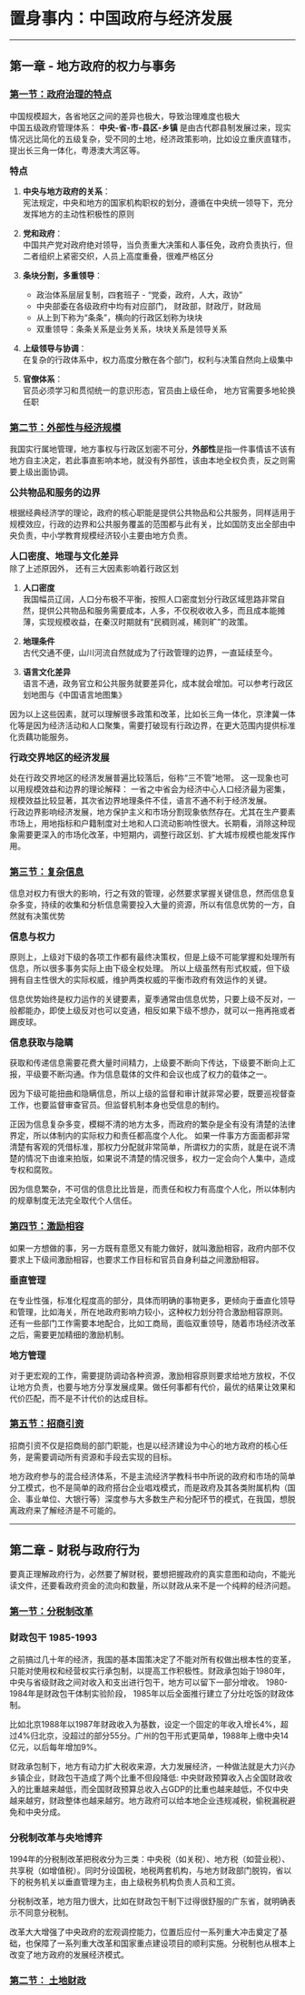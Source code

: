 # 置身事内：中国政府与经济发展

---
## 第一章 - 地方政府的权力与事务

### <ins>第一节：政府治理的特点</ins>

中国规模超大，各省地区之间的差异也极大，导致治理难度也极大    
中国五级政府管理体系： **中央-省-市-县区-乡镇** 是由古代郡县制发展过来，现实情况远比简化的五级复杂，受不同的土地，经济政策影响，比如设立重庆直辖市，提出长三角一体化，粤港澳大湾区等。  

<font size="3">**特点**</font>

1. **中央与地方政府的关系**：  
宪法规定，中央和地方的国家机构职权的划分，遵循在中央统一领导下，充分发挥地方的主动性积极性的原则  

2. **党和政府**：   
中国共产党对政府绝对领导，当负责重大决策和人事任免，政府负责执行，但二者组织上紧密交织，人员上高度重叠，很难严格区分  

3. **条块分割，多重领导**： 
    - 政治体系层层复制，四套班子 - “党委，政府，人大，政协”
    - 中央部委在各级政府中均有对应部门， 财政部，财政厅，财政局
    - 从上到下称为“条条”，横向的行政区划称为块块
    - 双重领导：条条关系是业务关系，块块关系是领导关系
4. **上级领导与协调**：   
在复杂的行政体系中，权力高度分散在各个部门，权利与决策自然向上级集中

5. **官僚体系**：  
官员必须学习和贯彻统一的意识形态，官员由上级任命， 地方官需要多地轮换任职


### <ins>第二节：外部性与经济规模</ins>
我国实行属地管理，地方事权与行政区划密不可分，**外部性**是指一件事情该不该有地方自主决定，若此事直影响本地，就没有外部性，该由本地全权负责，反之则需要上级出面协调。  

<font size="3">**公共物品和服务的边界**</font>  

根据经典经济学的理论，政府的核心职能是提供公共物品和公共服务，同样适用于规模效应，行政的边界和公共服务覆盖的范围都与此有关，比如国防支出全部由中央负责，中小学教育规模经济较小主要由地方负责。  

<font size="3">**人口密度、地理与文化差异**</font>   
除了上述原因外， 还有三大因素影响着行政区划    

1. **人口密度**  
我国幅员辽阔，人口分布极不平衡，按照人口密度划分行政区域思路非常自然，提供公共物品和服务需要成本，人多，不仅税收收入多，而且成本能摊薄，实现规模收益，在秦汉时期就有“民稠则减，稀则旷”的政策。  

2. **地理条件**  
古代交通不便，山川河流自然就成为了行政管理的边界，一直延续至今。  

3. **语言文化差异**  
语言不通，政务官立和公共服务就要差异化，成本就会增加。可以参考行政区划地图与《中国语言地图集》  

因为以上这些因素，就可以理解很多政策和改革，比如长三角一体化，京津冀一体化等是因为经济活动和人口聚集，需要打破现有行政边界，在更大范围内提供标准化贡藕功能服务。  

<font size="3">**行政交界地区的经济发展**</font>   

处在行政交界地区的经济发展普遍比较落后，俗称“三不管”地带。 这一现象也可以用规模效益和边界的理论解释： 一省之中省会为经济中心人口经济最为密集，规模效益比较显著，其次省边界地理条件不佳，语言不通不利于经济发展。  
行政边界影响经济发展，地方保护主义和市场分割现象依然存在。尤其在生产要素市场上，用地指标和户籍制度对土地和人口流动影响性很大。长期看，消除这种现象需要更深入的市场化改革，中短期内，调整行政区划、扩大城市规模也能发挥作用。  


### <ins>第三节：复杂信息</ins>
信息对权力有很大的影响，行之有效的管理，必然要求掌握关键信息，然而信息复杂多变，持续的收集和分析信息需要投入大量的资源，所以有信息优势的一方，自然就有决策优势  

<font size="3">**信息与权力**</font>  
  
原则上，上级对下级的各项工作都有最终决策权，但是上级不可能掌握和处理所有信息，所以很多事务实际上由下级全权处理。 所以上级虽然有形式权威，但下级拥有自主性很大的实际权威，维护两类权威的平衡市政府有效运作的关键。   

信息优势始终是权力运作的关键要素，夏季通常由信息优势，只要上级不反对，一般都能办，即使上级反对也可以变通，相反如果下级不想办，就可以一拖再拖或者踢皮球。  

<font size="3">**信息获取与隐瞒**</font>  

获取和传递信息需要花费大量时间精力，上级要不断向下传达，下级要不断向上汇报，平级要不断沟通。作为信息载体的文件和会议也成了权力的载体之一。  

因为下级可能扭曲和隐瞒信息，所以上级的监督和审计就非常必要，既要巡视督查工作，也要监督审查官员。但监督机制本身也受信息的制约。 

正因为信息复杂多变，模糊不清的地方太多，而政府的繁杂是全有没有清楚的法律界定，所以体制内的实际权力和责任都高度个人化。 如果一件事方方面面都非常清楚有客观的凭借标准，那权力分配就非常简单，所谓权力的实质，就是在说不清楚的情况下由谁来拍版，如果说不清楚的情况很多，权力一定会向个人集中，造成专权和腐败。  

因为信息繁杂，不可信的信息比比皆是，而责任和权力有高度个人化，所以体制内的规章制度无法完全取代个人信任。    

  

### <ins>第四节：激励相容</ins>  

如果一方想做的事，另一方既有意愿又有能力做好，就叫激励相容，政府内部不仅要求上下级间激励相容，也要求工作目标和官员自身利益之间激励相容。  

<font size="3">**垂直管理**</font>  

在专业性强，标准化程度高的部分，具体而明确的事物更多，更倾向于垂直化领导和管理，比如海关，所在地政府影响力较小，这种权力划分符合激励相容原则。 还有一些部门工作需要本地配合，比如工商局，面临双重领导，随着市场经济改革之后，需要更加精细的激励机制。  

<font size="3">**地方管理**</font> 

对于更宏观的工作，需要提防调动各种资源，激励相容原则要求给地方放权，不仅让地方负责，也要与地方分享发展成果。做任何事都有代价，最优的结果让效果和代价匹配，而不是不计代价的达成目标。 


### <ins>第五节：招商引资</ins>  

招商引资不仅是招商局的部门职能，也是以经济建设为中心的地方政府的核心任务，是需要调动所有资源和手段去实现的目标。  

地方政府参与的混合经济体系，不是主流经济学教科书中所说的政府和市场的简单分工模式，也不是简单的政府搭台企业唱戏模式，而是政府及其各类附属机构（国企、事业单位、大银行等）深度参与大多数生产和分配环节的模式，在我国，想脱离政府来了解经济是不可能的。  


---

## 第二章 - 财税与政府行为

要真正理解政府行为，必然要了解财税，要想把握政府的真实意图和动向，不能光读文件，还要看政府资金的流向和数量，所以财政从来不是一个纯粹的经济问题。   

### <ins>第一节：分税制改革</ins>  

### **财政包干 1985-1993**
之前搞过几十年的经济，我国的基本国策决定了不能对所有权做出根本性的变革，只能对使用权和经营权实行承包制，以提高工作积极性。财政承包始于1980年，中央与省级财政之间对收入和支出进行包干，地方可以留下一部分增收。 1980-1984年是财政包干体制实验阶段， 1985年以后全面推行建立了分灶吃饭的财政体制。

比如北京1988年以1987年财政收入为基数，设定一个固定的年收入增长4%，超过4%归北京，没超过的部分55分。广州的包干形式更简单，1988年上缴中央14亿元，以后每年增加9%。  

财政承包制下，地方有动力扩大税收来源，大力发展经济，一种做法就是大力兴办乡镇企业，财政包干造成了两个比重不但段降低: 中央财政预算收入占全国财政收入的比重越来越低，而全国财政预算总收入占GDP的比重也越来越低，不仅中央越来越穷，财政整体也越来越穷。地方政府可以给本地企业违规减税，偷税漏税避免和中央分成。

### **分税制改革与央地博弈**  
1994年的分税制改革把税收分为三类：中央税（如关税）、地方税（如营业税）、共享税（如增值税）。同时分设国税，地税两套机构，与地方财政部门脱钩，省以下的税务机关以垂直管理为主，由上级税务机构负责人员和工资。

分税制改革，地方阻力很大，比如在财政包干制下过得很舒服的广东省，就明确表示不同意分税制。

改革大大增强了中央政府的宏观调控能力，位置后应付一系列重大冲击奠定了基础，也保障了一系列重大改革和国家重点建设项目的顺利实施。分税制也从根本上改变了地方政府的发展经济模式。  


### <ins>第二节： 土地财政</ins>   
